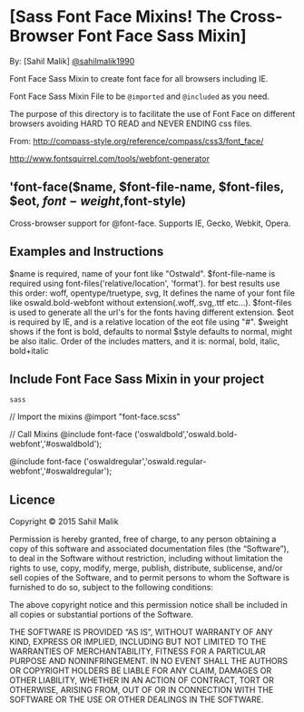 # [Sass Font Face Mixins! The Cross-Browser Font Face Sass Mixin]

By: [Sahil Malik] [@sahilmalik1990](https://twitter.com/hashtag/sahilmalik5)

Font Face Sass Mixin to create font face for all browsers including IE.

Font Face Sass Mixin File to be `@imported` and `@included` as you need.

The purpose of this directory is to facilitate the use of Font Face on different browsers avoiding HARD TO READ and NEVER ENDING css files.

From: http://compass-style.org/reference/compass/css3/font_face/

http://www.fontsquirrel.com/tools/webfont-generator


'font-face($name, $font-file-name, $font-files, $eot, $font-weight,$font-style)
---------------------------------------------------------------
 
Cross-browser support for @font-face. Supports IE, Gecko, Webkit, Opera.
 
## Examples and Instructions 
$name is required, name of your font like "Ostwald".
$font-file-name is required using font-files('relative/location', 'format'). for best results use this order: woff, opentype/truetype, svg, It defines the name of your font file like oswald.bold-webfont without extension(.woff,.svg,.ttf etc...).
$font-files is used to generate all the url's for the fonts having different extension.
$eot is required by IE, and is a relative location of the eot file using "#".
$weight shows if the font is bold, defaults to normal
$style defaults to normal, might be also italic. Order of the includes matters, and it is: normal, bold, italic, bold+italic

## Include Font Face Sass Mixin in your project 
    sass
   // Import the mixins
   @import "font-face.scss"

   // Call Mixins
   @include font-face ('oswaldbold','oswald.bold-webfont','#oswaldbold');
   
   @include font-face ('oswaldregular','oswald.regular-webfont','#oswaldregular');
   

## Licence

Copyright &copy; 2015 Sahil Malik

Permission is hereby granted, free of charge, to any person obtaining a copy of this software and associated documentation files (the “Software”), to deal in the Software without restriction, including without limitation the rights to use, copy, modify, merge, publish, distribute, sublicense, and/or sell copies of the Software, and to permit persons to whom the Software is furnished to do so, subject to the following conditions:

The above copyright notice and this permission notice shall be included in all copies or substantial portions of the Software.

THE SOFTWARE IS PROVIDED “AS IS”, WITHOUT WARRANTY OF ANY KIND, EXPRESS OR IMPLIED, INCLUDING BUT NOT LIMITED TO THE WARRANTIES OF MERCHANTABILITY, FITNESS FOR A PARTICULAR PURPOSE AND NONINFRINGEMENT. IN NO EVENT SHALL THE AUTHORS OR COPYRIGHT HOLDERS BE LIABLE FOR ANY CLAIM, DAMAGES OR OTHER LIABILITY, WHETHER IN AN ACTION OF CONTRACT, TORT OR OTHERWISE, ARISING FROM, OUT OF OR IN CONNECTION WITH THE SOFTWARE OR THE USE OR OTHER DEALINGS IN THE SOFTWARE.   